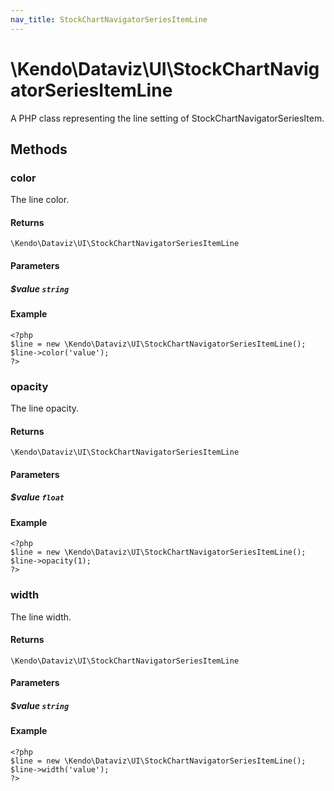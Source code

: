 ```yaml
---
nav_title: StockChartNavigatorSeriesItemLine
---
```


# \Kendo\Dataviz\UI\StockChartNavigatorSeriesItemLine

A PHP class representing the line setting of StockChartNavigatorSeriesItem.


## Methods

### color
The line color.

#### Returns
`\Kendo\Dataviz\UI\StockChartNavigatorSeriesItemLine`

#### Parameters

##### $value `string`



#### Example 
    <?php
    $line = new \Kendo\Dataviz\UI\StockChartNavigatorSeriesItemLine();
    $line->color('value');
    ?>

### opacity
The line opacity.

#### Returns
`\Kendo\Dataviz\UI\StockChartNavigatorSeriesItemLine`

#### Parameters

##### $value `float`



#### Example 
    <?php
    $line = new \Kendo\Dataviz\UI\StockChartNavigatorSeriesItemLine();
    $line->opacity(1);
    ?>

### width
The line width.

#### Returns
`\Kendo\Dataviz\UI\StockChartNavigatorSeriesItemLine`

#### Parameters

##### $value `string`



#### Example 
    <?php
    $line = new \Kendo\Dataviz\UI\StockChartNavigatorSeriesItemLine();
    $line->width('value');
    ?>


